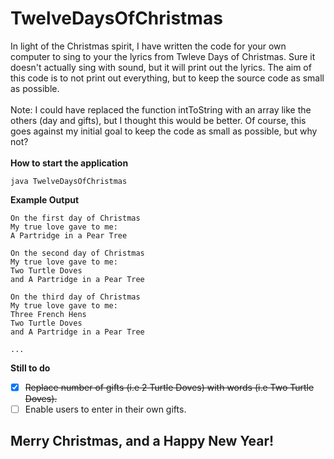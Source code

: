# TwelveDaysOfChristmas
In light of the Christmas spirit, I have written the code for your own computer to sing to your the lyrics from Twleve Days of Christmas. Sure it doesn't actually sing with sound, but it will print out the lyrics. The aim of this code is to not print out everything, but to keep the source code as small as possible.
<br />
<br />
Note: I could have replaced the function intToString with an array like the others (day and gifts), but I thought this would be better. Of course, this goes against my initial goal to keep the code as small as possible, but why not?
<br />
<br />
**How to start the application**<br />
```
java TwelveDaysOfChristmas
```
**Example Output**<br />
```
On the first day of Christmas
My true love gave to me:
A Partridge in a Pear Tree

On the second day of Christmas
My true love gave to me:
Two Turtle Doves
and A Partridge in a Pear Tree

On the third day of Christmas
My true love gave to me:
Three French Hens
Two Turtle Doves
and A Partridge in a Pear Tree

...
```

**Still to do**
- [X] ~~Replace number of gifts (i.e 2 Turtle Doves) with words (i.e Two Turtle Doves).~~
- [ ] Enable users to enter in their own gifts.

## Merry Christmas, and a Happy New Year! ##
